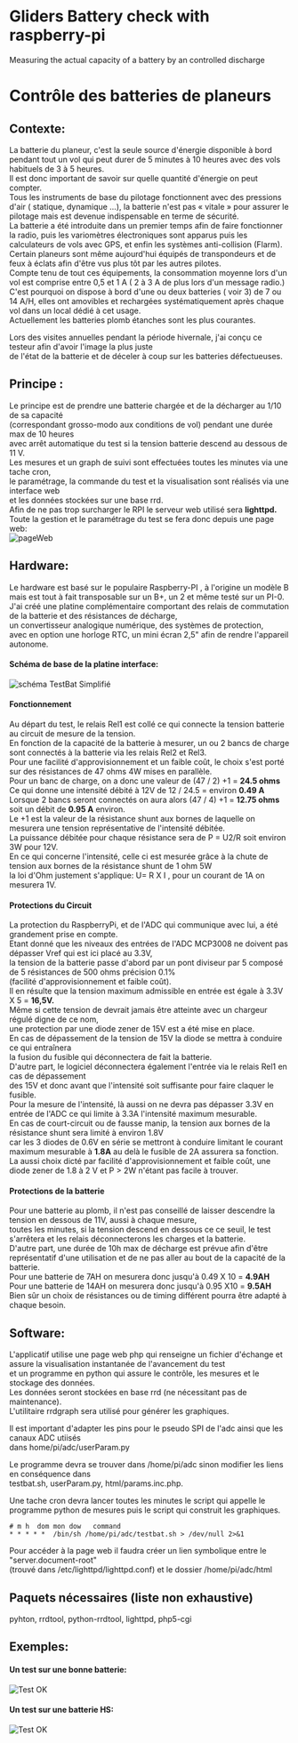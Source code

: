 Gliders Battery check with raspberry-pi
==
Measuring the actual capacity of a battery by an controlled discharge

Contrôle des batteries de planeurs
==

Contexte:
--
La batterie du planeur, c'est la seule source d'énergie disponible à bord pendant tout un vol qui peut durer de 5 minutes à 10 heures avec des vols habituels de 3 à 5 heures.  
Il est donc important de savoir sur quelle quantité d'énergie on peut compter.  
Tous les instruments de base du pilotage fonctionnent avec des pressions d'air ( statique, dynamique   …), la batterie n'est pas « vitale » pour assurer le pilotage mais est devenue indispensable en terme de sécurité.  
La batterie a été introduite dans un premier temps afin de faire fonctionner la radio, puis les variomètres électroniques sont apparus puis les calculateurs de vols avec GPS, et enfin les systèmes anti-collision (Flarm).  
Certain planeurs sont même aujourd'hui équipés de transpondeurs et de feux à éclats afin d'être vus plus tôt par les autres  pilotes.  
Compte tenu de tout ces équipements, la consommation moyenne lors d'un vol est comprise entre 0,5 et 1 A ( 2 à 3 A de plus lors d'un message radio.)  
C'est pourquoi on dispose à bord d'une ou deux batteries ( voir 3) de 7 ou 14 A/H, elles ont amovibles et rechargées systématiquement après chaque vol dans un local dédié à cet usage.  
Actuellement les batteries plomb étanches sont les plus courantes.  

Lors des visites annuelles pendant la période hivernale, j'ai conçu ce testeur afin d'avoir l'image la plus juste  
de l'état de la batterie et de déceler à coup sur les batteries défectueuses.

Principe :
--
Le principe est de prendre une batterie chargée et de la décharger au 1/10 de sa capacité  
(correspondant grosso-modo aux conditions de vol) pendant une durée max de 10 heures  
avec arrêt automatique du test si la tension batterie descend au dessous de 11 V.  
Les mesures et un graph de suivi sont effectuées toutes les minutes via une tache cron,  
le paramétrage, la commande du test et la visualisation sont réalisés via une interface web  
et les données stockées sur une base rrd.  
Afin de ne pas trop surcharger le RPI le serveur web utilisé sera **lighttpd.**  
Toute la gestion et le paramétrage du test se fera donc depuis une page web:  
![pageWeb](ex/testBatWebPage.png)  

Hardware:
--
Le hardware est basé sur le populaire Raspberry-PI , à l'origine un modèle B  
mais est tout à fait transposable sur un B+, un 2 et même testé sur un PI-0.
J'ai créé une platine complémentaire comportant des relais de commutation de la batterie et des résistances de décharge,  
un convertisseur analogique numérique, des systèmes de protection,  
avec en option une horloge RTC, un mini écran 2,5" afin de rendre l'appareil autonome.
#### Schéma de base de la platine interface:
![schéma TestBat Simplifié](ex/schemaTestBatSimpl.png)
#### Fonctionnement
Au départ du test, le relais Rel1 est collé ce qui connecte la tension batterie au circuit de mesure de la tension.  
En fonction de la capacité de la batterie à mesurer, un ou 2 bancs de charge sont connectés à la batterie via les relais Rel2 et Rel3.  
Pour une facilité d'approvisionnement et un faible coût, le choix s'est porté sur des résistances de 47 ohms 4W mises en parallèle.  
Pour un banc de charge, on a donc une valeur de (47 / 2) +1 = **24.5 ohms**  
Ce qui donne une intensité débité à 12V de 12 / 24.5 = environ **0.49 A**  
Lorsque 2 bancs seront connectés on aura alors (47 / 4) +1 = **12.75 ohms** soit un débit de **0.95 A** environ.  
Le +1 est la valeur de la résistance shunt aux bornes de laquelle on mesurera une tension représentative de l'intensité débitée.  
La puissance débitée pour chaque résistance sera de P = U2/R  soit environ 3W pour 12V.  
En ce qui concerne l'intensité, celle ci est mesurée grâce à la chute de tension aux bornes de la résistance shunt de 1 ohm 5W  
la loi d'Ohm justement s'applique: U= R X I , pour un courant de 1A on mesurera 1V.  
#### Protections du Circuit
La protection du RaspberryPi, et de l'ADC qui communique avec lui, a été grandement prise en compte.  
Etant donné que les niveaux des entrées de l'ADC MCP3008 ne doivent pas dépasser Vref qui est ici placé au 3.3V,  
la tension de la batterie passe d'abord par un pont diviseur par 5 composé de 5 résistances de 500 ohms précision 0.1%  
(facilité d'approvisionnement et faible coût).  
Il en résulte que la tension maximum admissible en entrée est égale à 3.3V X 5 = **16,5V.**  
Même si cette tension de devrait jamais être atteinte avec un chargeur régulé digne de ce nom,  
une protection par une diode zener de 15V est a été mise en place.  
En cas de dépassement de la tension de 15V la diode se mettra à conduire ce qui entraînera  
la fusion du fusible qui déconnectera de fait la batterie.  
D'autre part, le logiciel déconnectera également l'entrée via le relais Rel1 en cas de dépassement  
des 15V et donc avant que l'intensité soit suffisante pour faire claquer le fusible.  
Pour la mesure de l'intensité, là aussi on ne devra pas dépasser 3.3V en entrée de l'ADC ce qui limite à 3.3A l'intensité maximum mesurable.  
En cas de court-circuit ou de fausse manip, la tension aux bornes de la résistance shunt sera limité à environ 1.8V  
car les 3 diodes de 0.6V en série se mettront à conduire limitant le courant maximum mesurable à **1.8A** au delà le fusible de 2A assurera sa fonction.  
La aussi choix dicté par facilité d'approvisionnement et faible coût, une diode zener de 1.8 à 2 V et P > 2W  n'étant pas facile à trouver.
#### Protections de la batterie
Pour une batterie au plomb,  il n'est pas conseillé de laisser descendre la tension en dessous de 11V, aussi à chaque mesure,  
toutes les minutes, si la tension descend en dessous ce ce seuil, le test s'arrêtera et les relais déconnecterons les charges et la batterie.  
D'autre part, une durée de 10h max de décharge est prévue afin d'être représentatif d'une utilisation et de ne pas aller au bout de la capacité de la batterie.  
Pour une batterie de 7AH on mesurera donc jusqu'à 0.49 X 10 = **4.9AH**  
Pour une batterie de 14AH on mesurera donc jusqu'à 0.95 X10 = **9.5AH**  
Bien sûr un choix de résistances ou de timing différent pourra être adapté à chaque besoin.  

Software:
--
L'applicatif utilise une page web php qui renseigne un fichier d'échange et assure la visualisation instantanée de l'avancement du test  
et  un programme en python qui assure le contrôle, les mesures et le stockage des données.  
Les données seront stockées en base rrd (ne nécessitant pas de maintenance).  
L'utilitaire rrdgraph sera utilisé pour générer les graphiques.  

Il est important d'adapter les pins pour le pseudo SPI de l'adc ainsi que les canaux ADC utiisés  
dans home/pi/adc/userParam.py

Le programme devra se trouver dans /home/pi/adc sinon modifier les liens en conséquence dans  
testbat.sh, userParam.py, html/params.inc.php.

Une tache cron devra lancer toutes les minutes le script qui appelle le programme python de mesures puis le script qui construit les graphiques.

    # m h  dom mon dow   command
    * * * * *  /bin/sh /home/pi/adc/testbat.sh > /dev/null 2>&1
 
Pour accéder à la page web il faudra créer un lien symbolique entre le "server.document-root"  
(trouvé dans /etc/lighttpd/lighttpd.conf) et le dossier /home/pi/adc/html

Paquets nécessaires (liste non exhaustive)
--
pyhton, rrdtool, python-rrdtool, lighttpd, php5-cgi

Exemples:
--
#### Un test sur une bonne batterie:
![Test OK](ex/batOk.png)


#### Un test sur une batterie HS:

![Test OK](ex/batKo.png)


